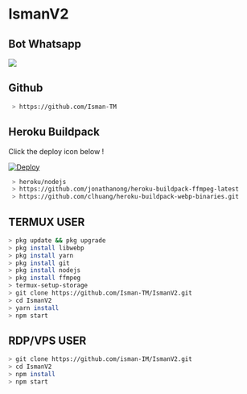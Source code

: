 # IsmanV2
## Bot Whatsapp

<p align="center">
	<img src="https://telegra.ph/file/7d87bf572c534773c9975.jpg" style="margin-left: auto;margin-right: auto;display: block;">
</p>

## Github
```bash
 > https://github.com/Isman-TM
```

## Heroku Buildpack

Click the deploy icon below !

[![Deploy](https://www.herokucdn.com/deploy/button.svg)](https://heroku.com/deploy?template=https://github.com/Isman-TM/IsmanV2)

```bash
 > heroku/nodejs
 > https://github.com/jonathanong/heroku-buildpack-ffmpeg-latest
 > https://github.com/clhuang/heroku-buildpack-webp-binaries.git
```

## TERMUX USER
```bash
> pkg update && pkg upgrade
> pkg install libwebp
> pkg install yarn
> pkg install git
> pkg install nodejs
> pkg install ffmpeg
> termux-setup-storage
> git clone https://github.com/Isman-TM/IsmanV2.git
> cd IsmanV2
> yarn install
> npm start
```

## RDP/VPS USER
```bash 
> git clone https://github.com/isman-IM/IsmanV2.git
> cd IsmanV2
> npm install
> npm start
```





